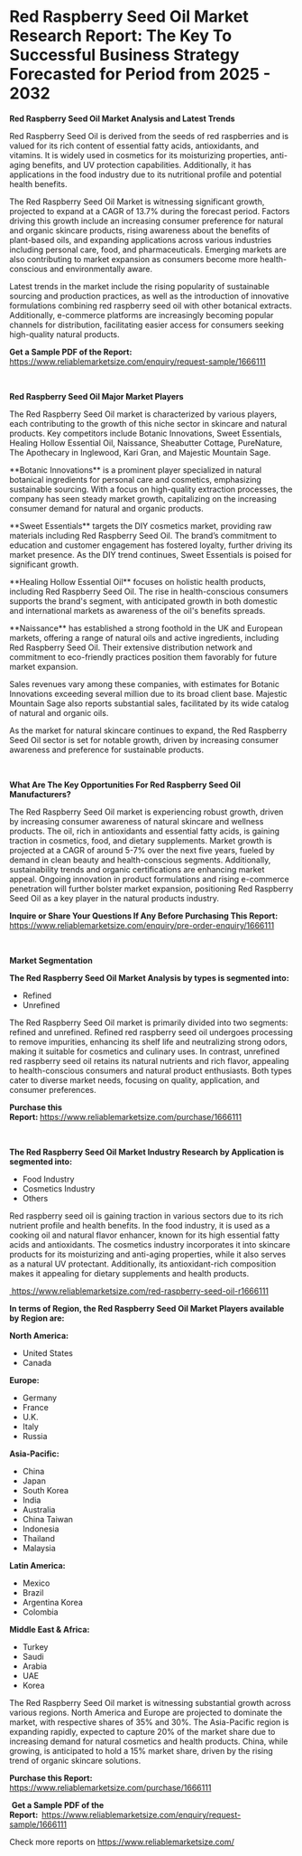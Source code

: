 <p><h1>Red Raspberry Seed Oil Market Research Report: The Key To Successful Business Strategy Forecasted for Period from 2025 - 2032</h1></p><p><strong>Red Raspberry Seed Oil Market Analysis and Latest Trends</strong></p>
<p><p>Red Raspberry Seed Oil is derived from the seeds of red raspberries and is valued for its rich content of essential fatty acids, antioxidants, and vitamins. It is widely used in cosmetics for its moisturizing properties, anti-aging benefits, and UV protection capabilities. Additionally, it has applications in the food industry due to its nutritional profile and potential health benefits.</p><p>The Red Raspberry Seed Oil Market is witnessing significant growth, projected to expand at a CAGR of 13.7% during the forecast period. Factors driving this growth include an increasing consumer preference for natural and organic skincare products, rising awareness about the benefits of plant-based oils, and expanding applications across various industries including personal care, food, and pharmaceuticals. Emerging markets are also contributing to market expansion as consumers become more health-conscious and environmentally aware.</p><p>Latest trends in the market include the rising popularity of sustainable sourcing and production practices, as well as the introduction of innovative formulations combining red raspberry seed oil with other botanical extracts. Additionally, e-commerce platforms are increasingly becoming popular channels for distribution, facilitating easier access for consumers seeking high-quality natural products.</p></p>
<p><strong>Get a Sample PDF of the Report:&nbsp;</strong> <a href="https://www.reliablemarketsize.com/enquiry/request-sample/1666111?utm_campaign=3248&utm_medium=2&utm_source=Github&utm_content=ia&utm_term=06032025&utm_id=red-raspberry-seed-oil">https://www.reliablemarketsize.com/enquiry/request-sample/1666111</a></p>
<p>&nbsp;</p>
<p><strong>Red Raspberry Seed Oil Major Market Players</strong></p>
<p><p>The Red Raspberry Seed Oil market is characterized by various players, each contributing to the growth of this niche sector in skincare and natural products. Key competitors include Botanic Innovations, Sweet Essentials, Healing Hollow Essential Oil, Naissance, Sheabutter Cottage, PureNature, The Apothecary in Inglewood, Kari Gran, and Majestic Mountain Sage.</p><p>**Botanic Innovations** is a prominent player specialized in natural botanical ingredients for personal care and cosmetics, emphasizing sustainable sourcing. With a focus on high-quality extraction processes, the company has seen steady market growth, capitalizing on the increasing consumer demand for natural and organic products.</p><p>**Sweet Essentials** targets the DIY cosmetics market, providing raw materials including Red Raspberry Seed Oil. The brand’s commitment to education and customer engagement has fostered loyalty, further driving its market presence. As the DIY trend continues, Sweet Essentials is poised for significant growth.</p><p>**Healing Hollow Essential Oil** focuses on holistic health products, including Red Raspberry Seed Oil. The rise in health-conscious consumers supports the brand's segment, with anticipated growth in both domestic and international markets as awareness of the oil's benefits spreads.</p><p>**Naissance** has established a strong foothold in the UK and European markets, offering a range of natural oils and active ingredients, including Red Raspberry Seed Oil. Their extensive distribution network and commitment to eco-friendly practices position them favorably for future market expansion.</p><p>Sales revenues vary among these companies, with estimates for Botanic Innovations exceeding several million due to its broad client base. Majestic Mountain Sage also reports substantial sales, facilitated by its wide catalog of natural and organic oils.</p><p>As the market for natural skincare continues to expand, the Red Raspberry Seed Oil sector is set for notable growth, driven by increasing consumer awareness and preference for sustainable products.</p></p>
<p>&nbsp;</p>
<p><strong>What Are The Key Opportunities For Red Raspberry Seed Oil Manufacturers?</strong></p>
<p><p>The Red Raspberry Seed Oil market is experiencing robust growth, driven by increasing consumer awareness of natural skincare and wellness products. The oil, rich in antioxidants and essential fatty acids, is gaining traction in cosmetics, food, and dietary supplements. Market growth is projected at a CAGR of around 5-7% over the next five years, fueled by demand in clean beauty and health-conscious segments. Additionally, sustainability trends and organic certifications are enhancing market appeal. Ongoing innovation in product formulations and rising e-commerce penetration will further bolster market expansion, positioning Red Raspberry Seed Oil as a key player in the natural products industry.</p></p>
<p><strong>Inquire or Share Your Questions If Any Before Purchasing This Report:</strong> <a href="https://www.reliablemarketsize.com/enquiry/pre-order-enquiry/1666111?utm_campaign=3248&utm_medium=2&utm_source=Github&utm_content=ia&utm_term=06032025&utm_id=red-raspberry-seed-oil">https://www.reliablemarketsize.com/enquiry/pre-order-enquiry/1666111</a></p>
<p>&nbsp;</p>
<p><strong>Market Segmentation</strong></p>
<p><strong>The Red Raspberry Seed Oil Market Analysis by types is segmented into:</strong></p>
<p><ul><li>Refined</li><li>Unrefined</li></ul></p>
<p><p>The Red Raspberry Seed Oil market is primarily divided into two segments: refined and unrefined. Refined red raspberry seed oil undergoes processing to remove impurities, enhancing its shelf life and neutralizing strong odors, making it suitable for cosmetics and culinary uses. In contrast, unrefined red raspberry seed oil retains its natural nutrients and rich flavor, appealing to health-conscious consumers and natural product enthusiasts. Both types cater to diverse market needs, focusing on quality, application, and consumer preferences.</p></p>
<p><strong>Purchase this Report:&nbsp;</strong><a href="https://www.reliablemarketsize.com/purchase/1666111?utm_campaign=3248&utm_medium=2&utm_source=Github&utm_content=ia&utm_term=06032025&utm_id=red-raspberry-seed-oil">https://www.reliablemarketsize.com/purchase/1666111</a></p>
<p>&nbsp;</p>
<p><strong>The Red Raspberry Seed Oil Market Industry Research by Application is segmented into:</strong></p>
<p><ul><li>Food Industry</li><li>Cosmetics Industry</li><li>Others</li></ul></p>
<p><p>Red raspberry seed oil is gaining traction in various sectors due to its rich nutrient profile and health benefits. In the food industry, it is used as a cooking oil and natural flavor enhancer, known for its high essential fatty acids and antioxidants. The cosmetics industry incorporates it into skincare products for its moisturizing and anti-aging properties, while it also serves as a natural UV protectant. Additionally, its antioxidant-rich composition makes it appealing for dietary supplements and health products.</p></p>
<p><a href="https://www.reliablemarketsize.com/red-raspberry-seed-oil-r1666111?utm_campaign=3248&utm_medium=2&utm_source=Github&utm_content=ia&utm_term=06032025&utm_id=red-raspberry-seed-oil">&nbsp;https://www.reliablemarketsize.com/red-raspberry-seed-oil-r1666111</a></p>
<p><strong>In terms of Region, the Red Raspberry Seed Oil Market Players available by Region are:</strong></p>
<p>
    <p> <strong> North America: </strong>
        <ul>
            <li>United States</li>
            <li>Canada</li>
        </ul>
        </p> 
    <p> <strong> Europe: </strong>
        <ul>
            <li>Germany</li>
            <li>France</li>
            <li>U.K.</li>
            <li>Italy</li>
            <li>Russia</li>
        </ul>
        </p> 
    <p> <strong> Asia-Pacific: </strong>
        <ul>
            <li>China</li>
            <li>Japan</li>
            <li>South Korea</li>
            <li>India</li>
            <li>Australia</li>
            <li>China Taiwan</li>
            <li>Indonesia</li>
            <li>Thailand</li>
            <li>Malaysia</li>
        </ul>
        </p> 
    <p> <strong> Latin America: </strong>
        <ul>
            <li>Mexico</li>
            <li>Brazil</li>
            <li>Argentina Korea</li>
            <li>Colombia</li>
        </ul>
        </p> 
    <p> <strong> Middle East & Africa: </strong>
        <ul>
            <li>Turkey</li>
            <li>Saudi</li>
            <li>Arabia</li>
            <li>UAE</li>
            <li>Korea</li>
        </ul>
    </p>
    </p>
<p><p>The Red Raspberry Seed Oil market is witnessing substantial growth across various regions. North America and Europe are projected to dominate the market, with respective shares of 35% and 30%. The Asia-Pacific region is expanding rapidly, expected to capture 20% of the market share due to increasing demand for natural cosmetics and health products. China, while growing, is anticipated to hold a 15% market share, driven by the rising trend of organic skincare solutions.</p></p>
<p><strong>Purchase this Report: </strong><a href="https://www.reliablemarketsize.com/purchase/1666111?utm_campaign=3248&utm_medium=2&utm_source=Github&utm_content=ia&utm_term=06032025&utm_id=red-raspberry-seed-oil">https://www.reliablemarketsize.com/purchase/1666111</a></p>
<p>&nbsp;<strong>Get a Sample PDF of the Report:&nbsp;&nbsp;</strong><a href="https://www.reliablemarketsize.com/enquiry/request-sample/1666111?utm_campaign=3248&utm_medium=2&utm_source=Github&utm_content=ia&utm_term=06032025&utm_id=red-raspberry-seed-oil">https://www.reliablemarketsize.com/enquiry/request-sample/1666111</a></p>
<p><strong></strong></p>
<p>Check more reports on <a href="https://www.reliablemarketsize.com/?utm_campaign=3248&utm_medium=2&utm_source=Github&utm_content=ia&utm_term=06032025&utm_id=red-raspberry-seed-oil">https://www.reliablemarketsize.com/</a></p>